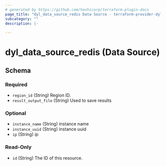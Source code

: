 ```yaml
---
# generated by https://github.com/hashicorp/terraform-plugin-docs
page_title: "dyl_data_source_redis Data Source - terraform-provider-dyl"
subcategory: ""
description: |-
  
---
```


# dyl_data_source_redis (Data Source)





<!-- schema generated by tfplugindocs -->
## Schema

### Required

- `region_id` (String) Region ID.
- `result_output_file` (String) Used to save results

### Optional

- `instance_name` (String) instance name
- `instance_uuid` (String) instance uuid
- `ip` (String) ip

### Read-Only

- `id` (String) The ID of this resource.
